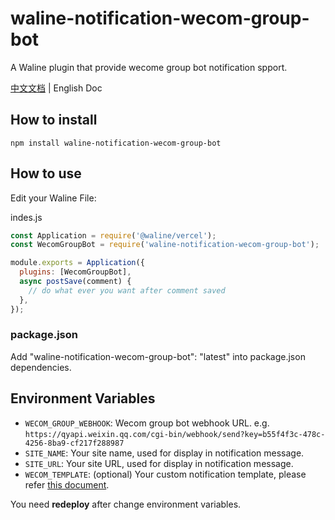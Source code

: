 # waline-notification-wecom-group-bot

A Waline plugin that provide wecome group bot notification spport.

[中文文档](./README_CN.md) | English Doc

## How to install
```shell
npm install waline-notification-wecom-group-bot
```

## How to use

Edit your Waline File:

indes.js
```js
const Application = require('@waline/vercel');
const WecomGroupBot = require('waline-notification-wecom-group-bot');

module.exports = Application({
  plugins: [WecomGroupBot],
  async postSave(comment) {
    // do what ever you want after comment saved
  },
});
```

### package.json
Add "waline-notification-wecom-group-bot": "latest" into package.json dependencies.


## Environment Variables

- `WECOM_GROUP_WEBHOOK`: Wecom group bot webhook URL. e.g. `https://qyapi.weixin.qq.com/cgi-bin/webhook/send?key=b55f4f3c-478c-4256-8ba9-cf217f288987`
- `SITE_NAME`: Your site name, used for display in notification message.
- `SITE_URL`: Your site URL, used for display in notification message.
- `WECOM_TEMPLATE`: (optional) Your custom notification template, please refer [this document](https://waline.js.org/en/guide/features/notification.html#notification-template).


You need **redeploy** after change environment variables.
